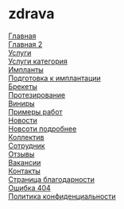 # zdrava

<a href="https://evox1994.github.io/zdrava-new/">Главная</a><br>
<a href="https://evox1994.github.io/zdrava-new/index-2">Главная 2</a><br>
<a href="https://evox1994.github.io/zdrava-new/services">Услуги</a><br>
<a href="https://evox1994.github.io/zdrava-new/services-cat">Услуги категория</a><br>
<a href="https://evox1994.github.io/zdrava-new/implants">Импланты</a><br>
<a href="https://evox1994.github.io/zdrava-new/podgot">Подготовка к имплантации</a><br>
<a href="https://evox1994.github.io/zdrava-new/braces">Брекеты</a><br>
<a href="https://evox1994.github.io/zdrava-new/protez">Протезирование</a><br>
<a href="https://evox1994.github.io/zdrava-new/vinirs">Виниры</a><br>
<a href="https://evox1994.github.io/zdrava-new/examples">Примеры работ</a><br>
<a href="https://evox1994.github.io/zdrava-new/news">Новости</a><br>
<a href="https://evox1994.github.io/zdrava-new/news-more">Новсоти подробнее</a><br>
<a href="https://evox1994.github.io/zdrava-new/doctors">Коллектив</a><br>
<a href="https://evox1994.github.io/zdrava-new/doctor">Сотрудник</a><br>
<a href="https://evox1994.github.io/zdrava-new/reviews">Отзывы</a><br>
<a href="https://evox1994.github.io/zdrava-new/vacancy">Вакансии</a><br>
<a href="https://evox1994.github.io/zdrava-new/contacts">Контакты</a><br>
<a href="https://evox1994.github.io/zdrava-new/thanks">Страница благодарности</a><br>
<a href="https://evox1994.github.io/zdrava-new/error">Ошибка 404</a><br>
<a href="https://evox1994.github.io/zdrava-new/policy">Политика конфиденциальности</a>